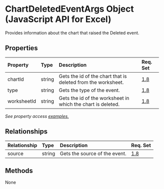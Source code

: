 # ChartDeletedEventArgs Object (JavaScript API for Excel)

Provides information about the chart that raised the Deleted event.

## Properties

| Property	   | Type	|Description| Req. Set|
|:---------------|:--------|:----------|:----|
|chartId|string|Gets the id of the chart that is deleted from the worksheet.|[1.8](../requirement-sets/excel-api-requirement-sets.md)|
|type|string|Gets the type of the event.|[1.8](../requirement-sets/excel-api-requirement-sets.md)|
|worksheetId|string|Gets the id of the worksheet in which the chart is deleted.|[1.8](../requirement-sets/excel-api-requirement-sets.md)|

_See property access [examples.](#property-access-examples)_

## Relationships
| Relationship | Type	|Description| Req. Set|
|:---------------|:--------|:----------|:----|
|source|string|Gets the source of the event.|[1.8](../requirement-sets/excel-api-requirement-sets.md)|

## Methods
None

